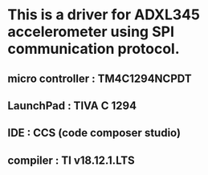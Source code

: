 # This is a driver for ADXL345 accelerometer using SPI communication protocol.
## micro controller : TM4C1294NCPDT
## LaunchPad : TIVA C 1294
## IDE : CCS (code composer studio)
## compiler : TI v18.12.1.LTS
